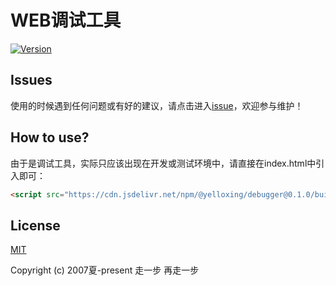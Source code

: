 # WEB调试工具

[![Version](https://img.shields.io/npm/v/@yelloxing/debugger.svg)](https://www.npmjs.com/package/@yelloxing/debugger)

## Issues
使用的时候遇到任何问题或有好的建议，请点击进入[issue](https://github.com/yelloxing/debug.console.js/issues)，欢迎参与维护！

## How to use?
由于是调试工具，实际只应该出现在开发或测试环境中，请直接在index.html中引入即可：

```html
<script src="https://cdn.jsdelivr.net/npm/@yelloxing/debugger@0.1.0/build/debug.console.min.js"></script>
```

## License

[MIT](https://github.com/yelloxing/debug.console.js/blob/master/LICENSE)

Copyright (c) 2007夏-present 走一步 再走一步
